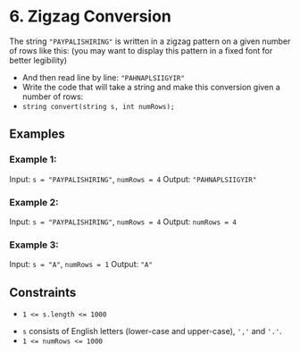 # 6. Zigzag Conversion

The string `"PAYPALISHIRING"` is written in a zigzag pattern on a given number of rows like this: (you may want to display this pattern in a fixed font for better legibility)
- And then read line by line: `"PAHNAPLSIIGYIR"`
- Write the code that will take a string and make this conversion given a number of rows:
- `string convert(string s, int numRows);`

## Examples

### Example 1:

Input: `s = "PAYPALISHIRING"`, `numRows = 4`
Output: `"PAHNAPLSIIGYIR"`

### Example 2:

Input: `s = "PAYPALISHIRING"`, `numRows = 4`
Output: `numRows = 4`

### Example 3:

Input: `s = "A"`, `numRows = 1`
Output: `"A"`

## Constraints

* `1 <= s.length <= 1000`
- `s` consists of English letters (lower-case and upper-case), `','` and `'.'`.
- `1 <= numRows <= 1000`